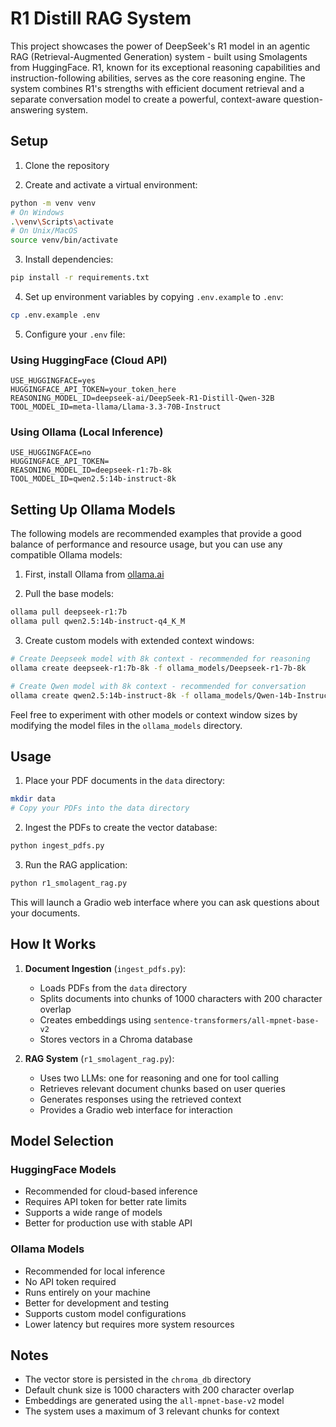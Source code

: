 # R1 Distill RAG System

This project showcases the power of DeepSeek's R1 model in an agentic RAG (Retrieval-Augmented Generation) system - built using Smolagents from HuggingFace. R1, known for its exceptional reasoning capabilities and instruction-following abilities, serves as the core reasoning engine. The system combines R1's strengths with efficient document retrieval and a separate conversation model to create a powerful, context-aware question-answering system.

## Setup

1. Clone the repository

2. Create and activate a virtual environment:
```bash
python -m venv venv
# On Windows
.\venv\Scripts\activate
# On Unix/MacOS
source venv/bin/activate
```

3. Install dependencies:
```bash
pip install -r requirements.txt
```

4. Set up environment variables by copying `.env.example` to `.env`:
```bash
cp .env.example .env
```

5. Configure your `.env` file:

### Using HuggingFace (Cloud API)
```env
USE_HUGGINGFACE=yes
HUGGINGFACE_API_TOKEN=your_token_here
REASONING_MODEL_ID=deepseek-ai/DeepSeek-R1-Distill-Qwen-32B
TOOL_MODEL_ID=meta-llama/Llama-3.3-70B-Instruct
```

### Using Ollama (Local Inference)
```env
USE_HUGGINGFACE=no
HUGGINGFACE_API_TOKEN=
REASONING_MODEL_ID=deepseek-r1:7b-8k
TOOL_MODEL_ID=qwen2.5:14b-instruct-8k
```

## Setting Up Ollama Models

The following models are recommended examples that provide a good balance of performance and resource usage, but you can use any compatible Ollama models:

1. First, install Ollama from [ollama.ai](https://ollama.ai)

2. Pull the base models:
```bash
ollama pull deepseek-r1:7b
ollama pull qwen2.5:14b-instruct-q4_K_M
```

3. Create custom models with extended context windows:
```bash
# Create Deepseek model with 8k context - recommended for reasoning
ollama create deepseek-r1:7b-8k -f ollama_models/Deepseek-r1-7b-8k

# Create Qwen model with 8k context - recommended for conversation
ollama create qwen2.5:14b-instruct-8k -f ollama_models/Qwen-14b-Instruct-8k
```

Feel free to experiment with other models or context window sizes by modifying the model files in the `ollama_models` directory.

## Usage

1. Place your PDF documents in the `data` directory:
```bash
mkdir data
# Copy your PDFs into the data directory
```

2. Ingest the PDFs to create the vector database:
```bash
python ingest_pdfs.py
```

3. Run the RAG application:
```bash
python r1_smolagent_rag.py
```

This will launch a Gradio web interface where you can ask questions about your documents.

## How It Works

1. **Document Ingestion** (`ingest_pdfs.py`):
   - Loads PDFs from the `data` directory
   - Splits documents into chunks of 1000 characters with 200 character overlap
   - Creates embeddings using `sentence-transformers/all-mpnet-base-v2`
   - Stores vectors in a Chroma database

2. **RAG System** (`r1_smolagent_rag.py`):
   - Uses two LLMs: one for reasoning and one for tool calling
   - Retrieves relevant document chunks based on user queries
   - Generates responses using the retrieved context
   - Provides a Gradio web interface for interaction

## Model Selection

### HuggingFace Models
- Recommended for cloud-based inference
- Requires API token for better rate limits
- Supports a wide range of models
- Better for production use with stable API

### Ollama Models
- Recommended for local inference
- No API token required
- Runs entirely on your machine
- Better for development and testing
- Supports custom model configurations
- Lower latency but requires more system resources

## Notes
- The vector store is persisted in the `chroma_db` directory
- Default chunk size is 1000 characters with 200 character overlap
- Embeddings are generated using the `all-mpnet-base-v2` model
- The system uses a maximum of 3 relevant chunks for context
